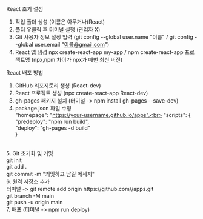 React 초기 설정 <br>
1. 작업 폴더 생성 (이름은 아무거나(React) <br>
2. 폴더 우클릭 후 터미널 실행 (관리자 X) <br>
3. Git 사용자 정보 설정 입력 (git config --global user.name "이름" / git config --global user.email "이름@gmail.com") <br>
4. React 앱 생성 npx create-react-app my-app / npm create-react-app 프로젝트명 (npx,npm 차이가 npx가 매번 최신 버전) <br>

React 배포 방법 <br>
1. GitHub 리포지토리 생성 (React-dev) <br>
2. React 프로젝트 생성 (npx create-react-app React-dev) <br>
3. gh-pages 패키지 설치 (터미널 -> npm install gh-pages --save-dev) <br>
4. package.json 파일 수정 <br>
"homepage": "https://your-username.github.io/apps",<br> 
"scripts": { <br>
  "predeploy": "npm run build", <br>
  "deploy": "gh-pages -d build" <br>
} 
<br>
5. Git 초기화 및 커밋 <br>
   git init <br>
   git add . <br>
   git commit -m "커밋하고 남길 메세지" <br>
6. 원격 저장소 추가 <br>
     터미널 -> git remote add origin https://github.com/<your-username>/apps.git <br>
   git branch -M main <br>
   git push -u origin main <br>
7. 배포 (터미널 -> npm run deploy)
